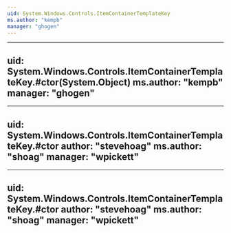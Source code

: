 ```yaml
---
uid: System.Windows.Controls.ItemContainerTemplateKey
ms.author: "kempb"
manager: "ghogen"
---
```


---
uid: System.Windows.Controls.ItemContainerTemplateKey.#ctor(System.Object)
ms.author: "kempb"
manager: "ghogen"
---

---
uid: System.Windows.Controls.ItemContainerTemplateKey.#ctor
author: "stevehoag"
ms.author: "shoag"
manager: "wpickett"
---

---
uid: System.Windows.Controls.ItemContainerTemplateKey.#ctor
author: "stevehoag"
ms.author: "shoag"
manager: "wpickett"
---
